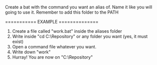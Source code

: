 Create a bat with the command you want an alias of.
Name it like you will going to use it.
Remember to add this folder to the PATH

=========== EXAMPLE ==============

1. Create a file called "work.bat" inside the aliases folder
2. Write inside "cd C:\Repository" or any folder you want (yes, it must exist)
3. Open a command file whatever you want.
4. Write down "work"
5. Hurray! You are now on "C:\Repository"